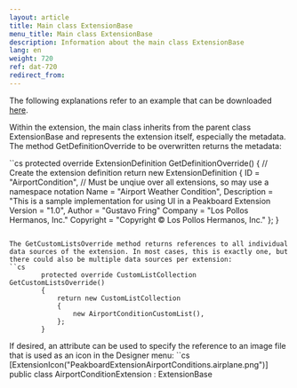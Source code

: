 ```yaml
---
layout: article
title: Main class ExtensionBase
menu_title: Main class ExtensionBase
description: Information about the main class ExtensionBase
lang: en
weight: 720
ref: dat-720
redirect_from:
---
```


The following explanations refer to an example that can be downloaded [here](https://github.com/Peakboard/PeakboardExtensions/tree/master/Samples/AirportConditions).

Within the extension, the main class inherits from the parent class ExtensionBase and represents the extension itself, especially the metadata.
The method GetDefinitionOverride to be overwritten returns the metadata:

``cs
        protected override ExtensionDefinition GetDefinitionOverride()
        {
            // Create the extension definition
            return new ExtensionDefinition
            {
                ID = "AirportCondition", // Must be unqiue over all extensions, so may use a namespace notation
                Name = "Airport Weather Condition",
                Description = "This is a sample implementation for using UI in a Peakboard Extension
                Version = "1.0",
                Author = "Gustavo Fring"
                Company = "Los Pollos Hermanos, Inc."
                Copyright = "Copyright © Los Pollos Hermanos, Inc."
            };
        }
```

The GetCustomListsOverride method returns references to all individual data sources of the extension. In most cases, this is exactly one, but there could also be multiple data sources per extension:
``cs
        protected override CustomListCollection GetCustomListsOverride()
        {
            return new CustomListCollection
            {
                new AirportConditionCustomList(),
            };
        }
```

If desired, an attribute can be used to specify the reference to an image file that is used as an icon in the Designer menu:
``cs
    [ExtensionIcon("PeakboardExtensionAirportConditions.airplane.png")]
    public class AirportConditionExtension : ExtensionBase
```
